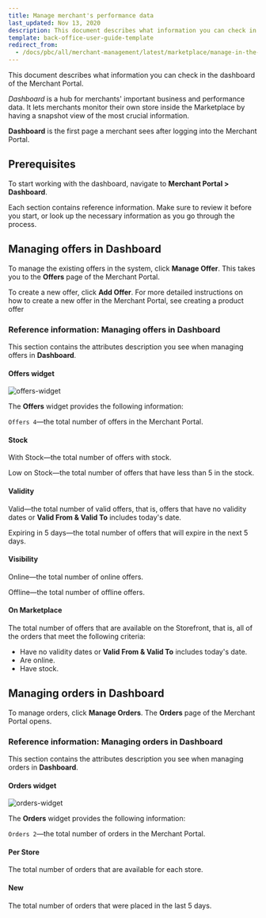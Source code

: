 ```yaml
---
title: Manage merchant's performance data
last_updated: Nov 13, 2020
description: This document describes what information you can check in Dashboard of the Merchant Portal.
template: back-office-user-guide-template
redirect_from:
  - /docs/pbc/all/merchant-management/latest/marketplace/manage-in-the-merchant-portal/manage-merchants-performance-data.html
---
```


This document describes what information you can check in the dashboard of the Merchant Portal.

*Dashboard* is a hub for merchants' important business and performance data. It lets merchants monitor their own store inside the Marketplace by having a snapshot view of the most crucial information.

**Dashboard** is the first page a merchant sees after logging into the Merchant Portal.

## Prerequisites

To start working with the dashboard, navigate to **Merchant Portal&nbsp;<span aria-label="and then">></span> Dashboard**.

Each section contains reference information. Make sure to review it before you start, or look up the necessary information as you go through the process.


## Managing offers in Dashboard

To manage the existing offers in the system, click **Manage Offer**. This takes you to the **Offers** page of the Merchant Portal. <!-- add a link when available -->

To create a new offer, click **Add Offer**. For more detailed instructions on how to create a new offer in the Merchant Portal, see creating a product offer <!-- add a link when available -->

### Reference information: Managing offers in Dashboard

This section contains the attributes description you see when managing offers in **Dashboard**.

#### Offers widget

![offers-widget](https://spryker.s3.eu-central-1.amazonaws.com/docs/User+Guides/merchant+portal+user+guides/dashboard+reference+information/orders-widget.png)

The **Offers** widget provides the following information:

`Offers 4`—the total number of offers in the Merchant Portal.

#### Stock

With Stock—the total number of offers with stock.

Low on Stock—the total number of offers that have less than 5 in the stock.

#### Validity

Valid—the total number of valid offers, that is, offers that have no validity dates or **Valid From & Valid To** includes today's date.

Expiring in 5 days—the total number of offers that will expire in the next 5 days.

#### Visibility

Online—the total number of online offers.

Offline—the total number of offline offers.

#### On Marketplace

The total number of offers that are available on the Storefront, that is, all of the orders that meet the following criteria:

- Have no validity dates or **Valid From & Valid To** includes today's date.
- Are online.
- Have stock.

## Managing orders in Dashboard

To manage orders, click **Manage Orders**. The **Orders** page of the Merchant Portal opens.<!-- add a link when available -->


### Reference information: Managing orders in Dashboard

This section contains the attributes description you see when managing orders in **Dashboard**.

#### Orders widget

![orders-widget](https://spryker.s3.eu-central-1.amazonaws.com/docs/User+Guides/merchant+portal+user+guides/dashboard+reference+information/offers-widget.png)

The **Orders** widget provides the following information:

`Orders 2`—the total number of orders in the Merchant Portal.

#### Per Store

The total number of orders that are available for each store.

#### New

The total number of orders that were placed in the last 5 days.
